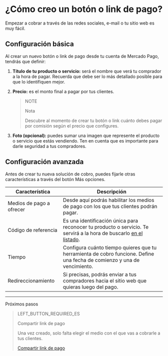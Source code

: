 # ¿Cómo creo un botón o link de pago?

Empezar a cobrar a través de las redes sociales, e-mail o tu sitio web es muy fácil.

## Configuración básica

Al crear un nuevo botón o link de pago desde tu cuenta de Mercado Pago, tendrás que definir:

1. **Título de tu producto o servicio:** será el nombre que verá tu comprador a la hora de pagar. Recuerda que debe ser lo más detallado posible para que lo identifiquen mejor.
2. **Precio:** es el monto final a pagar por tus clientes.

    > NOTE
    > 
    > Nota
    > 
    > Descubre al momento de crear tu botón o link cuánto debes pagar por comisión según el precio que configures.

3. **Foto (opcional):** puedes sumar una imagen que represente el producto o servicio que estás vendiendo. Ten en cuenta que es importante para darle seguridad a tus compradores.

## Configuración avanzada
Antes de crear tu nueva solución de cobro, puedes fijarle otras características a través del botón Más opciones.

**Característica** | **Descripción**
----------------- | -----------------
Medios de pago a ofrecer | Desde aquí podrás habilitar los medios de pago con los que tus clientes podrán pagar.
Código de referencia | Es una identificación única para reconocer tu producto o servicio. Te servirá a la hora de buscarlo [en el listado](https://www.mercadopago[FAKER][URL][DOMAIN]/tools/list).
Tiempo | Configura cuánto tiempo quieres que tu herramienta de cobro funcione. Define una fecha de comienzo y una de vencimiento.
Redireccionamiento | Si precisas, podrás enviar a tus compradores hacia el sitio web que quieras luego del pago.

---
Próximos pasos
> LEFT_BUTTON_REQUIRED_ES
>
> Compartir link de pago
>
> Una vez creado, solo falta elegir el medio con el que vas a cobrarle a tus clientes.
>
> [Compartir link de pago](https://www.mercadopago[FAKER][URL][DOMAIN]/developers/es/guides/payments/button/share-button/)